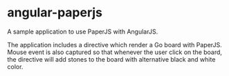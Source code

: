 angular-paperjs
===============

A sample application to use PaperJS with AngularJS.

The application includes a directive which render a Go board with PaperJS. Mouse event is also captured so that whenever the user click on the board, the directive will add stones to the board with alternative black and white color.


